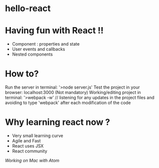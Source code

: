 # hello-react

# Having fun with React !!
- Component : properties and state
- User events and callbacks
- Nested components

# How to?
Run the server in terminal: '>node server.js'
Test the project in your browser: localhost:3000
(Not mandatory) Working/editing project in terminal: '>webpack -w' // listening for any updates in the project files and avoiding to type 'webpack' after each modification of the code

# Why learning react now ?
- Very small learning curve
- Agile and Fast
- React uses JSX
- React community

*Working on Mac with Atom*
